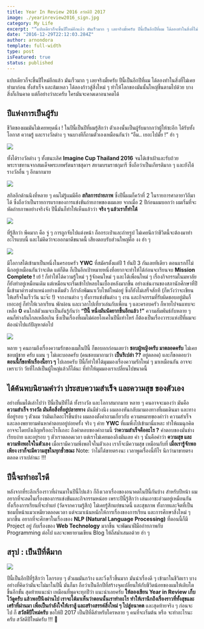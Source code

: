 ```yaml
---
title: Year In Review 2016 สวัสดีปี 2017
image: ./yearinreview2016_sign.jpg
category: My Life
excerpt: "“แปบเดียวก็จะขึ้นปีใหม่อีกแล้ว มันเร็วมาก ๆ เลยจริงมั้ยครับ ปีนี้เป็นอีกปีที่ผม ได้ลองทำในสิ่งที่ไม่เคยทำมาก่อน ทั้งสำเร็จ และล้มเหลว ได้ลองก้าวสู่สิ่งใหม่ ๆ ทำให้โลกของมันนั้นใหญ่ขึ้นตามไปด้วย บางสิ่งก็เกินคาด แต่ก็อย่างว่าละครับ ใครมันจะคาดเดาอนาคตได้"
date: "2016-12-29T22:12:03.284Z"
author: arnondora
template: full-width
type: post
isFeatured: true
status: published
---
```


แปบเดียวก็จะขึ้นปีใหม่อีกแล้ว มันเร็วมาก ๆ เลยจริงมั้ยครับ ปีนี้เป็นอีกปีที่ผม ได้ลองทำในสิ่งที่ไม่เคยทำมาก่อน ทั้งสำเร็จ และล้มเหลว ได้ลองก้าวสู่สิ่งใหม่ ๆ ทำให้โลกของมันนั้นใหญ่ขึ้นตามไปด้วย บางสิ่งก็เกินคาด แต่ก็อย่างว่าละครับ ใครมันจะคาดเดาอนาคตได้

## ปีแห่งการเป็นผู้รับ

ชีวิตของผมมันไม่เคยหยุดนิ่ง ! ในปีนี้เป็นปีที่ผมรู้สึกว่า ตัวเองนั้นเป็นผู้รับมากกว่าผู้ให้ซะอีก ได้รับทั้งโอกาส ความรู้ และรางวัลต่าง ๆ จนบางทีก็ถามตัวเองเหมือนกันว่า “อืม.. เยอะไปมั้ย !” ฮ่า ๆ

![](./YearInReview2016_1.jpg)

ทั้งได้รางวัลต่าง ๆ ทั้งชนะเลิศ **Imagine Cup Thailand 2016**  จนได้เข้าเฝ้าและรับถ้วยพระราชทานจากสมเด็จพระเทพรัตนราชสุดาฯ สยามบรมราชกุมารี ซึ่งถือว่าเป็นเกียรติมาก ๆ และยังได้รางวัลอื่น ๆ อีกมากมาย

![](./YearInReview2016_2.jpg)

สกิลอีกด้านนึงที่หลาย ๆ คนไม่รู้ผมมีคือ **สกิลการถ่ายภาพ** ซึ่งปีนี้ผมก็คว้าที่ 2 ในรายการศาลายาวิถีมาได้ ซึ่งถือว่าเป็นรายการแรกของการแข่งขันถ่ายภาพของผมเลย จากเมื่อ 2 ปีก่อนผมบอกว่า ผมเริ่มที่จะหัดถ่ายภาพอย่างจริงจัง ปีนี้มันก็ทำให้เห็นแล้วว่า **จริง ๆ แล้วเราก็ทำได้**

![](./YearInReview2016_4.jpg)

ที่รู้สึกว่า พีคมาก คือ จู่ ๆ การถูกจับไปแต่งหน้า ถือกระเป๋าและถ่ายรูป ไม่เคยนึกว่าชีวิตนี้จะต้องมาทำอะไรแบบนี้ และไม่คิดว่าจะออกมาดีขนาดนี้ เสียงตอบรับส่วนใหญ่คือ งง ฮ่า ๆ

![](./YWC_12)

มีโอกาสได้เข้ามาเป็นหนึ่งในครอบครัว **YWC** ที่สมัครตั้งแต่ปี 1 ยันปี 3 กันเลยทีเดียว ตอนแรกก็ไม่นึกอยู่เหมือนกันว่าจะติด แต่ก็ติด ก็เป็นอีกเป้าหมายหนึ่งที่อยากจะทำให้ได้ก่อนจะเรียนจบ **Mission Complete !** เย้ ! ก็ทำให้ได้ความรู้ใหม่ ๆ รู้จักคนใหม่ ๆ และได้เพื่อนใหม่ ๆ เรื่องกิจกรรมในมหาลัยก็ยังทำอยู่เหมือนเดิม แต่เหมือนจะเริ่มเข้าไปหลบในเบื้องหลังมากขึ้น อย่างเช่นงานของสภานักศึกษาที่ปีนี้เข้ามาดำรงตำแหน่งอย่างเต็มตัว ก็กำลังพัฒนาเว็บไซต์ใหม่อยู่ ซึ่งก็ยังไม่เสร็จสักที (ก็หวังว่าจะเขียนให้เสร็จในเร็ววัน นะจ๊ะ !) จากงานต่าง ๆ ทั้งการแข่งขันต่าง ๆ งาน และกิจกรรมที่รับผิดชอบอยู่มันก็เยอะอยู่ ก็ทำให้เวลาเรียน พักผ่อน และเวลาไปเที่ยวเล่นกับเพื่อน ๆ และครอบครัว ก็หายไปจนแทบจะเหลือ **0** คนใกล้ตัวผมจะเป็นอันรู้กันว่า **“ปีนี้ หนึ่งมันนัดยากขึ้นอีกแล้ว !”** ความสัมพันธ์กับหลาย ๆ คนก็ห่างกันไกลเหลือเกิน ซึ่งเป็นเรื่องที่ผมไม่ค่อยโอเคในปีนี้เท่าไหร่ ก็ต้องเป็นเรื่องวาระแห่งปีที่ผมจะต้องนำไปแก้ปัญหาต่อไป

![](./YearInReview2016_3.jpg)

หลาย ๆ คนถามถึงเรื่องความรักของผมในปีนี้ ก็ขอบอกก่อนเลยว่า **ชอบผู้หญิงครับ มาตลอดครับ** ไม่เคยชอบผู้ชาย ครับ แมน ๆ ไม่เตะบอลครับ (คนชอบมาถามว่า **เป็นรึเปล่า ??** อยู่ตลอด) และก็ขอตอบว่า **ตอนนี้ก็ขอพักเรื่องนี้ยาว ๆ** ไปเลยครับ ปีนี้ก็ทำให้ได้มุมมองเรื่องความรักใหม่ ๆ มาเหมือนกัน อาจจะเพราะว่า วัยที่ใกล้เป็นผู้ใหญ่แล้วก็ได้นะ ที่ทำให้มุมมองเราเปลี่ยนไปขนาดนี้

## ได้ค้นพบนิยามคำว่า ประสบความสำเร็จ และความสุข ของตัวเอง

อย่างที่ผมได้เล่าไปว่า ปีนี้เป็นปีที่ได้ ทั้งรางวัล และโอกาสมากมาย หลาย ๆ คนอาจจะมองว่า มันคือ **ความสำเร็จ รางวัล มันคือสิ่งที่อยู่ปลายทาง** มันมีช่วงนึง ผมลองหันกลับมามองทางที่ผมเดินมา และทางที่อยู่รอบ ๆ ตัวผม ว่ามันเกิดอะไรขึ้นบ้าง ผมลองตั้งคำถามเกี่ยวกับ ความหมายของคำว่า ความสำเร็จ และลองพยายามค้นหาคำตอบอยู่บ่อยครั้ง จริง ๆ ค่าย **YWC** ที่ผมพึ่งไปเข้ามานี่แหละ ทำให้ผมฉุกคิด อาจจะโดยบังเอิญหรืออะไรก็เถอะ ถึงคำตอบของคำถามนี้ **ว่าความสำเร็จคืออะไร ?** คำตอบของมันช่างเรียบง่าย และอยู่รอบ ๆ ตัวเราตลอดเวลา แต่เราไม่เคยมองถึงมันเลย คำ ๆ นั้นคือคำว่า **ความสุข และ ความพึงพอใจในตัวเอง** เมื่อเรามีความพึ่งพอใจในตัวเอง เราก็จะมีความสุข เหมือนกับที่ **เมื่อเรารู้จักพอเพียง เราก็จะมีความสุขในทุกชั่วขณะ** Note: ว่าไม่ได้ขายตรงนะ เวลาพูดเรื่องนี้ทีไร นึกว่ามาขายตรงตลอด เราเปล่านะ !!!

## ปีนี้จะทำอะไรดี
หลังจากที่ระลึกเรื่องราวที่ผ่านมาในปีนี้ไปแล้ว ก็ถึงเวลาเรื่องของอนาคตในปีนี้กันบ้าง สำหรับปีหน้า ผมอยากที่จะลดในเรื่องของการแข่งขันและกิจกรรมหน่อย เพราะปีนี้รู้สึกว่า เล่นเอาซะอ่วมอยู่เหมือนกัน ทั้งเรื่องการเรียนที่จะย่ำแย่ (วัดจากความรู้สึก) ไม่เคยรู้สึกแย่ขนาดนี้ และสุขภาพ ทั้งกายและจิตที่เป็นซอมบี้หน้าแมวเหมียวตลอดเวลา แต่จะมาเน้นหนักให้การเรื่องของการเรียน และการศึกษาสิ่งใหม่ ๆ มากขึ้น อยากที่จะศึกษาในเรื่องของ **NLP (Natural Language Processing)** ที่ตอนนี้ก็มี Project อยู่ กับเรื่องของ **Web Technology** มากขึ้น จะพัฒนาฝีมือถ่ายภาพกับ Programming ต่อไป และจะพยายามเขียน Blog ให้ถี่สม่ำเสมอด้วย ฮ่า ๆ

## สรุป : เป็นปีที่ดีมาก
![](YearInReview2016_5.jpg)

ปีนี้เป็นอีกปีที่รู้สึกว่า โลกรอบ ๆ ตัวผมมันกว้าง และวิ่งเร็วขึ้นมาก มันนำเรื่องดี ๆ เข้ามาในชีวิตเรา บางอย่างที่คิดว่ามันจะไม่มาในปีนี้ มันก็มา ถือว่าเป็นอีกปีที่สร้างจุดเปลี่ยนให้กับชีวิตน้อยของผมให้เติบโตขึ้นอีกขั้น สุดท้ายแนะนำ เหมือนที่พูดจะทุกปีว่า แนะนำเลยครับ **ให้ลองเขียน Year in Review เก็บไว้ดูครับ แล้วพอปีนึงผ่านไป เราจะได้มาเห็นว่าตอนนั้นเราทำอะไร ทำให้เรานึกถึงเรื่องราวที่ทั้งสุขและเศร้าที่ผ่านมา เพื่อเป็นกำลังใจให้เราสู้ และสร้างสรรค์สิ่งใหม่ ๆ ไปสู่อนาคต** และสุดท้ายจริง ๆ ก่อนจะไป ก็ **สวัสดีปีใหม่ครับ** ขอให้ปี 2017 เป็นปีที่ดีสำหรับใครหลาย ๆ คนที่จะเริ่มต้น หรือ จะทำอะไรนะครับ สวัสดีปีใหม่ครับ !!! 🙂
